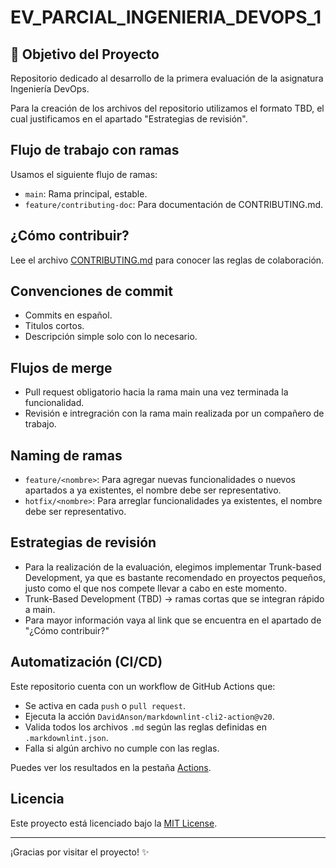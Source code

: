 
# EV_PARCIAL_INGENIERIA_DEVOPS_1

## 📌 Objetivo del Proyecto

Repositorio dedicado al desarrollo de la primera evaluación de la asignatura Ingeniería DevOps.

Para la creación de los archivos del repositorio utilizamos el formato TBD, el cual justificamos en el apartado "Estrategias de revisión".

## Flujo de trabajo con ramas

Usamos el siguiente flujo de ramas:

- `main`: Rama principal, estable.
- `feature/contributing-doc`: Para documentación de CONTRIBUTING.md.

## ¿Cómo contribuir?

Lee el archivo [CONTRIBUTING.md](./CONTRIBUTING.md) para conocer las reglas de colaboración.

## Convenciones de commit

- Commits en español.
- Titulos cortos.
- Descripción simple solo con lo necesario.

## Flujos de merge

- Pull request obligatorio hacia la rama main una vez terminada la funcionalidad.
- Revisión e intregración con la rama main realizada por un compañero de trabajo.

## Naming de ramas

- `feature/<nombre>`: Para agregar nuevas funcionalidades o nuevos apartados a ya existentes, el nombre debe ser representativo.
- `hotfix/<nombre>`: Para arreglar funcionalidades ya existentes, el nombre debe ser representativo.

## Estrategias de revisión

- Para la realización de la evaluación, elegimos implementar Trunk-based Development, ya que es bastante recomendado en proyectos pequeños, justo como el que nos compete llevar a cabo en este momento.
- Trunk-Based Development (TBD) → ramas cortas que se integran rápido a main.
- Para mayor información vaya al link que se encuentra en el apartado de "¿Cómo contribuir?"

## Automatización (CI/CD)

Este repositorio cuenta con un workflow de GitHub Actions que:

- Se activa en cada `push` o `pull request`.
- Ejecuta la acción `DavidAnson/markdownlint-cli2-action@v20`.
- Valida todos los archivos `.md` según las reglas definidas en `.markdownlint.json`.
- Falla si algún archivo no cumple con las reglas.

Puedes ver los resultados en la pestaña [Actions](https://github.com/NBello26/MiPrimerDevOps/actions).

## Licencia

Este proyecto está licenciado bajo la [MIT License](./LICENSE.md).

---

¡Gracias por visitar el proyecto! ✨
